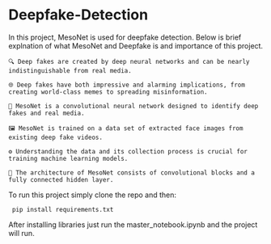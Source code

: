 # Deepfake-Detection
In this project, MesoNet is used for deepfake detection. Below is brief explnation of what MesoNet and Deepfake is and importance of this project.
    
    🔍 Deep fakes are created by deep neural networks and can be nearly indistinguishable from real media.
  
    🌐 Deep fakes have both impressive and alarming implications, from creating world-class memes to spreading misinformation.
 
    🧠 MesoNet is a convolutional neural network designed to identify deep fakes and real media.
 
    🖼️ MesoNet is trained on a data set of extracted face images from existing deep fake videos.
 
    ⚙️ Understanding the data and its collection process is crucial for training machine learning models.
 
    🧪 The architecture of MesoNet consists of convolutional blocks and a fully connected hidden layer.
To run this project simply clone the repo and then:
     
     pip install requirements.txt

After installing libraries just run the master_notebook.ipynb and the project will run.    
